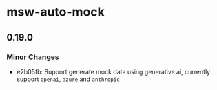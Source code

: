 # msw-auto-mock

## 0.19.0

### Minor Changes

- e2b05fb: Support generate mock data using generative ai, currently support `openai`, `azure` and `anthropic`
